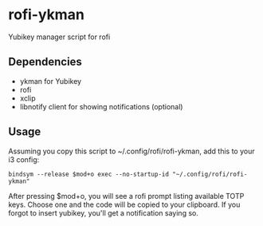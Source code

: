 # rofi-ykman
Yubikey manager script for rofi

## Dependencies
* ykman for Yubikey
* rofi
* xclip
* libnotify client for showing notifications (optional)

## Usage
Assuming you copy this script to ~/.config/rofi/rofi-ykman, add this to your i3 config:
```
bindsym --release $mod+o exec --no-startup-id "~/.config/rofi/rofi-ykman"
```

After pressing $mod+o, you will see a rofi prompt listing available TOTP keys. Choose one and the code will be copied to your clipboard. If you forgot to insert yubikey, you'll get a notification saying so.
